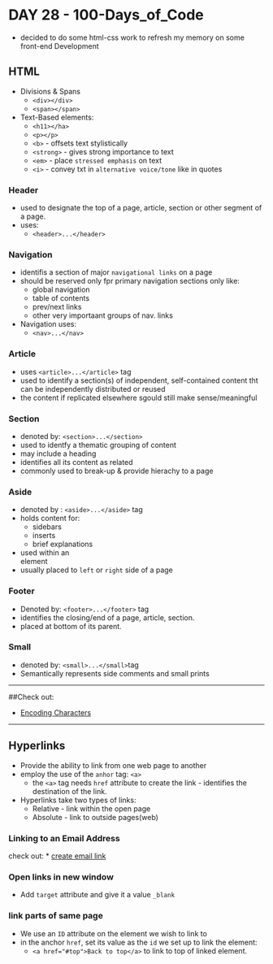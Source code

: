 # DAY 28 - 100-Days_of_Code

- decided to do some html-css work to refresh my memory on some front-end Development
## HTML
- Divisions & Spans
    * `<div></div>` 
    * `<span></span>`
- Text-Based elements:
    * `<h11></ha>`
    * `<p></p>`
    * `<b>` - offsets text stylistically
    * `<strong>` - gives strong importance to text
    * `<em>` - place `stressed emphasis` on text
    * `<i>` - convey txt in `alternative voice/tone` like in quotes

### Header
- used to designate the top of a page, article, section or other segment of a page.
- uses:
    * `<header>...</header>`

### Navigation
- identifis a section of major `navigational links` on a page
- should be reserved only fpr primary navigation sections only like:
    * global navigation
    * table of contents
    * prev/next links
    * other very importaant groups of nav. links
- Navigation uses:
    * `<nav>...</nav>`

### Article
- uses `<article>...</article>` tag
- used to identify a section(s) of independent, self-contained content tht can be independently distributed or reused
- the content if replicated elsewhere sgould still make sense/meaningful

### Section
- denoted by: `<section>...</section>`
- used to identfy a thematic grouping of content
- may include a heading
- identifies all its content as related
- commonly used to break-up & provide hierachy to a page

### Aside
- denoted by : `<aside>...</aside>` tag
- holds content for:
    * sidebars
    * inserts
    * brief explanations
- used within an <article> element
- usually placed to `left` or `right` side of a page

### Footer
- Denoted by: `<footer>...</footer>` tag
- identifies the closing/end of a page, article, section.
- placed at bottom of its parent.

### Small
- denoted by: `<small>...</small>`tag
- Semantically represents side comments and small prints

--------------------
##Check out:
- [Encoding Characters](https://copypastecharacter.com/)
--------------------

## Hyperlinks
- Provide the ability to link from one web page to another
- employ the use of the `anhor` tag: `<a>`
    * the `<a>` tag needs `href` attribute to create the link - identifies the destination of the link.
- Hyperlinks take two types of links:
    * Relative - link within the open page
    * Absolute - link to outside pages(web)

### Linking to an Email Address
check out:
    * [create email link](https://learn.shayhowe.com/html-css/getting-to-know-html/)

### Open links in new window
- Add `target` attribute and give it a value `_blank`

### link parts of same page
- We use an `ID` attribute on the element we wish to link to
- in the anchor `href`, set its value as the `id` we set up to link the element:
    * `<a href="#top">Back to top</a>` to link to top of linked element.